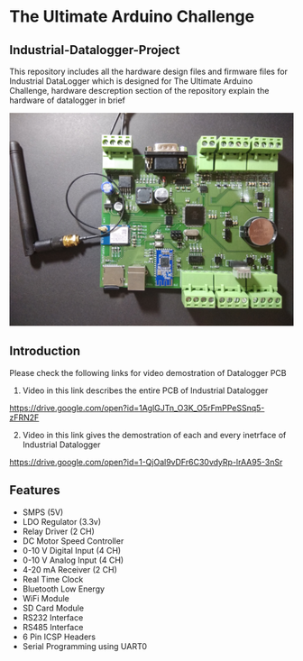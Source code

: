 # The Ultimate Arduino Challenge

## Industrial-Datalogger-Project
This repository includes all the hardware design files and firmware files for Industrial DataLogger 
which is designed for The Ultimate Arduino Challenge, hardware descreption section of the repository explain the hardware of datalogger in brief

![](Datalogger%20Images/DataLogger%20Image.jpg)

## Introduction
Please check the following links for video demostration of Datalogger PCB

1. Video in this link describes the entire PCB of Industrial Datalogger

https://drive.google.com/open?id=1AglGJTn_O3K_O5rFmPPeSSnq5-zFRN2F

2. Video in this link gives the demostration of each and every inetrface of Industrial Datalogger

https://drive.google.com/open?id=1-QjOal9vDFr6C30vdyRp-lrAA95-3nSr
##

## Features
* SMPS (5V)
* LDO Regulator (3.3v)
* Relay Driver										 (2 CH)
* DC Motor Speed Controller
* 0-10 V Digital Input 					 (4 CH)
* 0-10 V Analog Input 						 (4 CH)
* 4-20 mA Receiver								 (2 CH)
* Real Time Clock
* Bluetooth Low Energy 
* WiFi Module
* SD Card Module
* RS232 Interface
* RS485 Interface
* 6 Pin ICSP Headers
* Serial Programming using UART0

